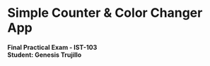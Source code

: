 # Simple Counter & Color Changer App

**Final Practical Exam - IST-103**  
**Student: Genesis Trujillo** 